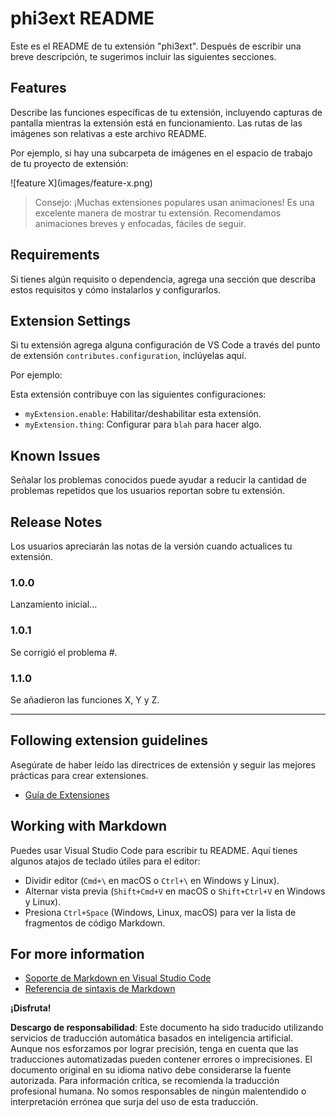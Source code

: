 # phi3ext README

Este es el README de tu extensión "phi3ext". Después de escribir una breve descripción, te sugerimos incluir las siguientes secciones.

## Features

Describe las funciones específicas de tu extensión, incluyendo capturas de pantalla mientras la extensión está en funcionamiento. Las rutas de las imágenes son relativas a este archivo README.

Por ejemplo, si hay una subcarpeta de imágenes en el espacio de trabajo de tu proyecto de extensión:

\!\[feature X\]\(images/feature-x.png\)

> Consejo: ¡Muchas extensiones populares usan animaciones! Es una excelente manera de mostrar tu extensión. Recomendamos animaciones breves y enfocadas, fáciles de seguir.

## Requirements

Si tienes algún requisito o dependencia, agrega una sección que describa estos requisitos y cómo instalarlos y configurarlos.

## Extension Settings

Si tu extensión agrega alguna configuración de VS Code a través del punto de extensión `contributes.configuration`, inclúyelas aquí.

Por ejemplo:

Esta extensión contribuye con las siguientes configuraciones:

* `myExtension.enable`: Habilitar/deshabilitar esta extensión.
* `myExtension.thing`: Configurar para `blah` para hacer algo.

## Known Issues

Señalar los problemas conocidos puede ayudar a reducir la cantidad de problemas repetidos que los usuarios reportan sobre tu extensión.

## Release Notes

Los usuarios apreciarán las notas de la versión cuando actualices tu extensión.

### 1.0.0

Lanzamiento inicial...

### 1.0.1

Se corrigió el problema #.

### 1.1.0

Se añadieron las funciones X, Y y Z.

---

## Following extension guidelines

Asegúrate de haber leído las directrices de extensión y seguir las mejores prácticas para crear extensiones.

* [Guía de Extensiones](https://code.visualstudio.com/api/references/extension-guidelines?WT.mc_id=aiml-137032-kinfeylo)

## Working with Markdown

Puedes usar Visual Studio Code para escribir tu README. Aquí tienes algunos atajos de teclado útiles para el editor:

* Dividir editor (`Cmd+\` en macOS o `Ctrl+\` en Windows y Linux).
* Alternar vista previa (`Shift+Cmd+V` en macOS o `Shift+Ctrl+V` en Windows y Linux).
* Presiona `Ctrl+Space` (Windows, Linux, macOS) para ver la lista de fragmentos de código Markdown.

## For more information

* [Soporte de Markdown en Visual Studio Code](http://code.visualstudio.com/docs/languages/markdown?WT.mc_id=aiml-137032-kinfeylo)
* [Referencia de sintaxis de Markdown](https://help.github.com/articles/markdown-basics/)

**¡Disfruta!**

**Descargo de responsabilidad**:
Este documento ha sido traducido utilizando servicios de traducción automática basados en inteligencia artificial. Aunque nos esforzamos por lograr precisión, tenga en cuenta que las traducciones automatizadas pueden contener errores o imprecisiones. El documento original en su idioma nativo debe considerarse la fuente autorizada. Para información crítica, se recomienda la traducción profesional humana. No somos responsables de ningún malentendido o interpretación errónea que surja del uso de esta traducción.